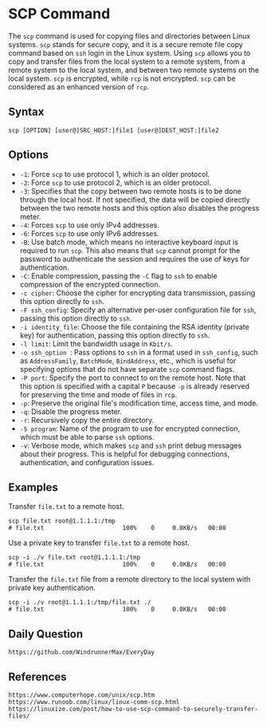 # SCP Command

The `scp` command is used for copying files and directories between Linux systems. `scp` stands for secure copy, and it is a secure remote file copy command based on `ssh` login in the Linux system. Using `scp` allows you to copy and transfer files from the local system to a remote system, from a remote system to the local system, and between two remote systems on the local system. `scp` is encrypted, while `rcp` is not encrypted. `scp` can be considered as an enhanced version of `rcp`.

## Syntax
```shell
scp [OPTION] [user@]SRC_HOST:]file1 [user@]DEST_HOST:]file2
```

## Options
- `-1`: Force `scp` to use protocol 1, which is an older protocol.
- `-2`: Force `scp` to use protocol 2, which is an older protocol.
- `-3`: Specifies that the copy between two remote hosts is to be done through the local host. If not specified, the data will be copied directly between the two remote hosts and this option also disables the progress meter.
- `-4`: Forces `scp` to use only IPv4 addresses.
- `-6`: Forces `scp` to use only IPv6 addresses.
- `-B`: Use batch mode, which means no interactive keyboard input is required to run `scp`. This also means that `scp` cannot prompt for the password to authenticate the session and requires the use of keys for authentication.
- `-C`: Enable compression, passing the `-C` flag to `ssh` to enable compression of the encrypted connection.
- `-c cipher`: Choose the cipher for encrypting data transmission, passing this option directly to `ssh`.
- `-F ssh_config`: Specify an alternative per-user configuration file for `ssh`, passing this option directly to `ssh`.
- `-i identity_file`: Choose the file containing the RSA identity (private key) for authentication, passing this option directly to `ssh`.
- `-l limit`: Limit the bandwidth usage in `Kbit/s`.
- `-o ssh_option `: Pass options to `ssh` in a format used in `ssh_config`, such as `AddressFamily`, `BatchMode`, `BindAddress`, etc., which is useful for specifying options that do not have separate `scp` command flags.
- `-P port`: Specify the port to connect to on the remote host. Note that this option is specified with a capital `P` because `-p` is already reserved for preserving the time and mode of files in `rcp`.
- `-p`: Preserve the original file's modification time, access time, and mode.
- `-q`: Disable the progress meter.
- `-r`: Recursively copy the entire directory.
- `-S program`: Name of the program to use for encrypted connection, which must be able to parse `ssh` options.
- `-v`: Verbose mode, which makes `scp` and `ssh` print debug messages about their progress. This is helpful for debugging connections, authentication, and configuration issues.

## Examples
Transfer `file.txt` to a remote host.

```shell
scp file.txt root@1.1.1.1:/tmp
# file.txt                      100%    0     0.0KB/s   00:00
```

Use a private key to transfer `file.txt` to a remote host.

```shell
scp -i ./v file.txt root@1.1.1.1:/tmp
# file.txt                      100%    0     0.0KB/s   00:00
```

Transfer the `file.txt` file from a remote directory to the local system with private key authentication.

```shell
scp -i ./v root@1.1.1.1:/tmp/file.txt ./
# file.txt                      100%    0     0.0KB/s   00:00
```

## Daily Question
```
https://github.com/WindrunnerMax/EveryDay
```

## References
```
https://www.computerhope.com/unix/scp.htm
https://www.runoob.com/linux/linux-comm-scp.html
https://linuxize.com/post/how-to-use-scp-command-to-securely-transfer-files/
```